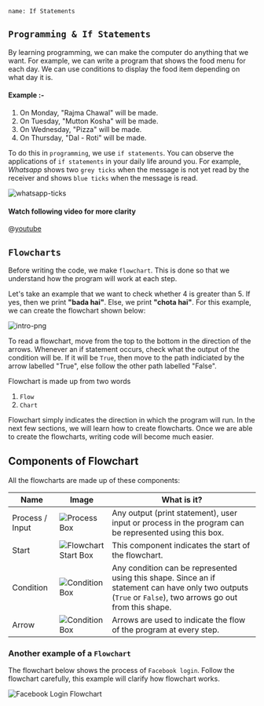 ```ngMeta
name: If Statements
```

## `Programming & If Statements`

By learning programming, we can make the computer do anything that we want. For example, we can write a program that shows the food menu for each day. We can use conditions to display the food item depending on what day it is.

#### Example :-

1. On Monday, "Rajma Chawal" will be made.
2. On Tuesday, "Mutton Kosha" will be made.
3. On Wednesday, "Pizza" will be made.
4. On Thursday, "Dal - Roti" will be made.

To do this in `programming`, we use `if statements`. You can observe the applications of `if statements` in your daily life around you. For example, *Whatsapp* shows two `grey ticks` when the message is not yet read by the receiver and shows `blue ticks` when the message is read.

![whatsapp-ticks](assets/theory_images/if-statement-intro_whatsapp-blue-grey-ticks.jpg)

#### Watch following video for more clarity

@[youtube](fVUL-vzrIcM)


## `Flowcharts`

Before writing the code, we make `flowchart`. This is done so that we understand how the program will work at each step.

Let's take an example that we want to check whether 4 is greater than 5. If yes, then we print **"bada hai"**. Else, we print **"chota hai"**. For this example, we can create the flowchart shown below:

![intro-png](assets/theory_images/if-statement-intro_flowchart1.png)

To read a flowchart, move from the top to the bottom in the direction of the arrows. Whenever an if statement occurs, check what the output of the condition will be. If it will be `True`, then move to the path indiciated by the arrow labelled "True", else follow the other path labelled "False".

Flowchart is made up from two words

1. `Flow`
2. `Chart`

Flowchart simply indicates the direction in which the program will run. In the next few sections, we will learn how to create flowcharts. Once we are able to create the flowcharts, writing code will become much easier.

## Components of Flowchart

All the flowcharts are made up of these components:

| **Name**        	| **Image**                                                                	| **What is it?**                                                                                                                                               	|
|-----------------	|--------------------------------------------------------------------------	|---------------------------------------------------------------------------------------------------------------------------------------------------------------	|
| Process / Input 	| ![Process Box](assets/theory_images/if-statement-intro_flowchart-process.png)       	| Any output (print statement), user input or process in the program can be represented using this box.                                                                              	|
| Start           	| ![Flowchart Start Box](assets/theory_images/if-statement-intro_flowchart-start.png) 	| This component indicates the start of the flowchart.	|
| Condition       	| ![Condition Box](assets/theory_images/if-statement-intro_flowchart-if-box.png)      	| Any condition can be represented using this shape. Since an if statement can have only two outputs (`True` or `False`), two arrows go out from this shape. 	|
| Arrow           	| ![Condition Box](assets/theory_images/if-statement-intro_flowchart-arrow.png)       	| Arrows are used to indicate the flow of the program at every step.|

### Another example of a `Flowchart`

The flowchart below shows the process of `Facebook login`. Follow the flowchart carefully, this example will clarify how flowchart works. 

![Facebook Login Flowchart](assets/theory_images/if-statement-intro_fb-login-flowchart.png)